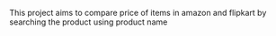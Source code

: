 This project aims to compare price of items in amazon and flipkart by searching the product using product name
